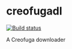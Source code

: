 creofugadl
==========

[![Build status](https://ci.appveyor.com/api/projects/status/d1iyuqx4arfxh9qo?svg=true)](https://ci.appveyor.com/project/aruhan/creofugadl)

A Creofuga downloader
